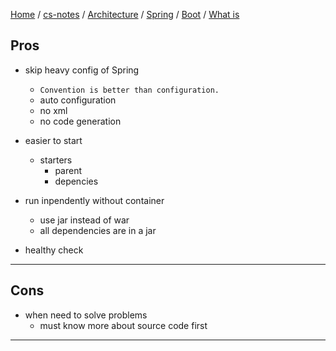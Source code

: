 [Home](https://mengxianbin.github.io) /
[cs-notes](https://mengxianbin.github.io/cs-notes/site) /
[Architecture](https://mengxianbin.github.io/cs-notes/site/Architecture) /
[Spring](https://mengxianbin.github.io/cs-notes/site/Architecture/Spring) /
[Boot](https://mengxianbin.github.io/cs-notes/site/Architecture/Spring/Boot) /
[What is](https://mengxianbin.github.io/cs-notes/site/Architecture/Spring/Boot/What%20is)

## Pros

* skip heavy config of Spring
    * `Convention is better than configuration.`
    * auto configuration
    * no xml
    * no code generation    

* easier to start
    * starters
        * parent
        * depencies

* run inpendently without container
    * use jar instead of war
    * all dependencies are in a jar

* healthy check

---

## Cons

* when need to solve problems
    * must know more about source code first

---
